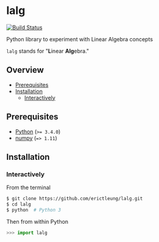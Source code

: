 # lalg

[![Build Status](https://travis-ci.org/erictleung/lalg.svg?branch=master)](https://travis-ci.org/erictleung/lalg)

Python library to experiment with Linear Algebra concepts

`lalg` stands for "**L**inear **Alg**ebra."

## Overview

<!-- START doctoc generated TOC please keep comment here to allow auto update -->
<!-- DON'T EDIT THIS SECTION, INSTEAD RE-RUN doctoc TO UPDATE -->


- [Prerequisites](#prerequisites)
- [Installation](#installation)
  - [Interactively](#interactively)

<!-- END doctoc generated TOC please keep comment here to allow auto update -->

## Prerequisites

- [Python](https://www.python.org/) (`>= 3.4.0`)
- [numpy](http://www.numpy.org/) (`=> 1.11`)

## Installation

### Interactively

From the terminal

```sh
$ git clone https://github.com/erictleung/lalg.git
$ cd lalg
$ python  # Python 3
```

Then from within Python

```py
>>> import lalg
```
